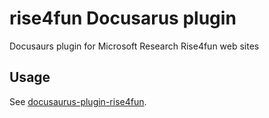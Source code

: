 # rise4fun Docusarus plugin

Docusaurs plugin for Microsoft Research Rise4fun web sites

## Usage

See [docusaurus-plugin-rise4fun](https://microsoft.github.io/microsoft/docusaurus-plugins-rise4fun/docs/plugins/docusaurus-plugin-rise4fun).
